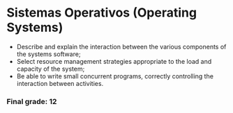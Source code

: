 # Sistemas Operativos (Operating Systems)

* Describe and explain the interaction between the various components of the systems software; 
* Select resource management strategies appropriate to the load and capacity of the system; 
* Be able to write small concurrent programs, correctly controlling the interaction between activities.

### Final grade: 12